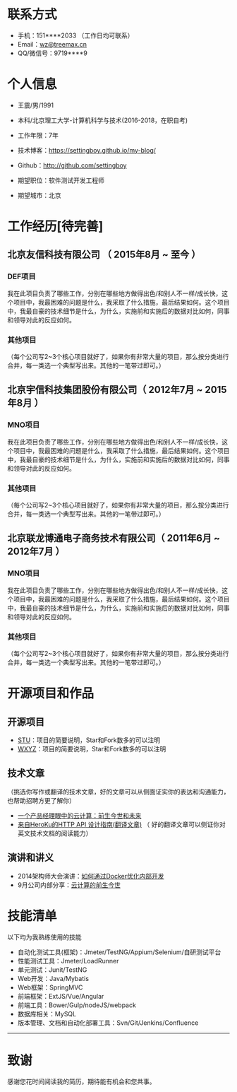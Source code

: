 
# 联系方式


- 手机：151****2033 （工作日均可联系）
- Email：wz@treemax.cn 
- QQ/微信号：9719****9


# 个人信息

 - 王震/男/1991
 - 本科/北京理工大学-计算机科学与技术(2016-2018，在职自考)
 - 工作年限：7年
 - 技术博客：https://settingboy.github.io/my-blog/
 - Github：http://github.com/settingboy

 - 期望职位：软件测试开发工程师
 - 期望城市：北京


# 工作经历[待完善]

## 北京友信科技有限公司 （ 2015年8月 ~ 至今 ）

### DEF项目 
我在此项目负责了哪些工作，分别在哪些地方做得出色/和别人不一样/成长快，这个项目中，我最困难的问题是什么，我采取了什么措施，最后结果如何。这个项目中，我最自豪的技术细节是什么，为什么，实施前和实施后的数据对比如何，同事和领导对此的反应如何。


### 其他项目

（每个公司写2~3个核心项目就好了，如果你有非常大量的项目，那么按分类进行合并，每一类选一个典型写出来。其他的一笔带过即可。）

  
## 北京宇信科技集团股份有限公司（ 2012年7月 ~ 2015年8月 ）

### MNO项目 
我在此项目负责了哪些工作，分别在哪些地方做得出色/和别人不一样/成长快，这个项目中，我最困难的问题是什么，我采取了什么措施，最后结果如何。这个项目中，我最自豪的技术细节是什么，为什么，实施前和实施后的数据对比如何，同事和领导对此的反应如何。


### 其他项目

（每个公司写2~3个核心项目就好了，如果你有非常大量的项目，那么按分类进行合并，每一类选一个典型写出来。其他的一笔带过即可。）
  
    
## 北京联龙博通电子商务技术有限公司（ 2011年6月 ~ 2012年7月 ）

### MNO项目 
我在此项目负责了哪些工作，分别在哪些地方做得出色/和别人不一样/成长快，这个项目中，我最困难的问题是什么，我采取了什么措施，最后结果如何。这个项目中，我最自豪的技术细节是什么，为什么，实施前和实施后的数据对比如何，同事和领导对此的反应如何。


### 其他项目

（每个公司写2~3个核心项目就好了，如果你有非常大量的项目，那么按分类进行合并，每一类选一个典型写出来。其他的一笔带过即可。）
  
# 开源项目和作品

## 开源项目

  - [STU](http://github.com/yourname/projectname)：项目的简要说明，Star和Fork数多的可以注明
  - [WXYZ](http://github.com/yourname/projectname)：项目的简要说明，Star和Fork数多的可以注明

## 技术文章
（挑选你写作或翻译的技术文章，好的文章可以从侧面证实你的表达和沟通能力，也帮助招聘方更了解你）

- [一个产品经理眼中的云计算：前生今世和未来](http://get.jobdeer.com/706.get)
- [来自HeroKu的HTTP API 设计指南(翻译文章)](http://get.jobdeer.com/343.get) （ 好的翻译文章可以侧证你对英文技术文档的阅读能力）

## 演讲和讲义

  - 2014架构师大会演讲：[如何通过Docker优化内部开发](http://ftqq.com)
  - 9月公司内部分享：[云计算的前生今世](http://ftqq.com)
    
    
# 技能清单

以下均为我熟练使用的技能

- 自动化测试工具(框架)：Jmeter/TestNG/Appium/Selenium/自研测试平台
- 性能测试工具：Jmeter/LoadRunner
- 单元测试：Junit/TestNG
- Web开发：Java/Mybatis
- Web框架：SpringMVC
- 前端框架：ExtJS/Vue/Angular
- 前端工具：Bower/Gulp/nodeJS/webpack
- 数据库相关：MySQL
- 版本管理、文档和自动化部署工具：Svn/Git/Jenkins/Confluence
      
---      
# 致谢
感谢您花时间阅读我的简历，期待能有机会和您共事。
      
